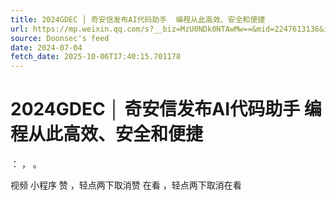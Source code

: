 ```yaml
---
title: 2024GDEC │ 奇安信发布AI代码助手  编程从此高效、安全和便捷
url: https://mp.weixin.qq.com/s?__biz=MzU0NDk0NTAwMw==&mid=2247613136&idx=2&sn=dc0a41f78a1084f5a20e69ee74f0b970
source: Doonsec's feed
date: 2024-07-04
fetch_date: 2025-10-06T17:40:15.701178
---
```


# 2024GDEC │ 奇安信发布AI代码助手  编程从此高效、安全和便捷

：
，
。

视频
小程序
赞
，轻点两下取消赞
在看
，轻点两下取消在看